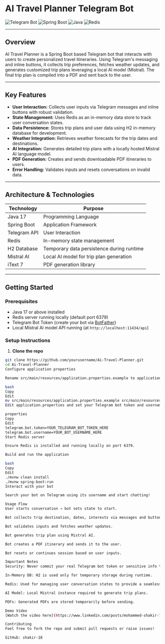 # AI Travel Planner Telegram Bot

![Telegram Bot](https://img.shields.io/badge/Telegram-Bot-blue?logo=telegram)
![Spring Boot](https://img.shields.io/badge/Spring_Boot-v2.7-green)
![Java](https://img.shields.io/badge/Java-17-orange)
![Redis](https://img.shields.io/badge/Redis-In_Memory-red)

---

## Overview

AI Travel Planner is a Spring Boot based Telegram bot that interacts with users to create personalized travel itineraries. Using Telegram's messaging and inline buttons, it collects trip preferences, fetches weather updates, and generates customized trip plans leveraging a local AI model (Mistral). The final trip plan is compiled into a PDF and sent back to the user.

---

## Key Features

- **User Interaction:** Collects user inputs via Telegram messages and inline buttons with robust validation.
- **State Management:** Uses Redis as an in-memory data store to track user conversation states.
- **Data Persistence:** Stores trip plans and user data using H2 in-memory database for development.
- **Weather Integration:** Retrieves weather forecasts for the trip dates and destinations.
- **AI Integration:** Generates detailed trip plans with a locally hosted Mistral AI language model.
- **PDF Generation:** Creates and sends downloadable PDF itineraries to users.
- **Error Handling:** Validates inputs and resets conversations on invalid data.

---

## Architecture & Technologies

| Technology     | Purpose                                   |
|----------------|-------------------------------------------|
| Java 17        | Programming Language                      |
| Spring Boot    | Application Framework                     |
| Telegram API   | User Interaction                         |
| Redis          | In-memory state management                |
| H2 Database    | Temporary data persistence during runtime |
| Mistral AI     | Local AI model for trip plan generation  |
| iText 7        | PDF generation library                    |

---

## Getting Started

### Prerequisites

- Java 17 or above installed
- Redis server running locally (default port 6379)
- Telegram Bot Token (create your bot via [BotFather](https://t.me/BotFather))
- Local Mistral AI model API running (at `http://localhost:11434/api`)

### Setup Instructions

1. **Clone the repo**

```bash
git clone https://github.com/yourusername/Ai-Travel-Planner.git
cd Ai-Travel-Planner
Configure application properties

Rename src/main/resources/application.properties.example to application.properties:

bash
Copy
Edit
mv src/main/resources/application.properties.example src/main/resources/application.properties
Edit application.properties and set your Telegram bot token and username:

properties
Copy
Edit
telegram.bot.token=YOUR_TELEGRAM_BOT_TOKEN_HERE
telegram.bot.username=YOUR_BOT_USERNAME_HERE
Start Redis server

Ensure Redis is installed and running locally on port 6379.

Build and run the application

bash
Copy
Edit
./mvnw clean install
./mvnw spring-boot:run
Interact with your bot

Search your bot on Telegram using its username and start chatting!

Usage Flow
User starts conversation → bot sets state to start.

Bot collects trip destination, dates, interests via messages and buttons.

Bot validates inputs and fetches weather updates.

Bot generates trip plan using Mistral AI.

Bot creates a PDF itinerary and sends it to the user.

Bot resets or continues session based on user inputs.

Important Notes
Security: Never commit your real Telegram bot token or sensitive info to GitHub.

In-Memory DB: H2 is used only for temporary storage during runtime.

Redis: Used for managing user conversation states to provide a seamless experience.

AI Model: Local Mistral instance required to generate trip plans.

PDFs: Generated PDFs are stored temporarily before sending.

Demo Video
[Watch the video here](https://www.linkedin.com/posts/mohammed-shakir-732b50307_backenddevelopment-springboot-java-activity-7361045600450093056-gNkD)

Contributing
Feel free to fork the repo and submit pull requests or raise issues!

GitHub: shakir-18